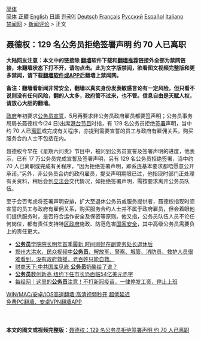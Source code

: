  <!-- 面包屑导航 --> <div class="breadcrumb"><!-- GTranslate: https://gtranslate.io/ -->  <div class="switcher notranslate">  <div class="selected">  <a href="#" onclick="return false;"> 简体</a>  </div>  <div class="option">  <a href="https://www.bannedbook.org" onclick="doGTranslate('zh-CN|zh-CN');jQuery('div.switcher div.selected a').html(jQuery(this).html());return false;" title="简体中文" class="nturl selected"> 简体</a>  <a href="https://www.bannedbook.org/zh-tw/" onclick="doGTranslate('zh-CN|zh-TW');jQuery('div.switcher div.selected a').html(jQuery(this).html());return false;" title="繁體中文" class="nturl"> 正體</a>  <a href="https://www.bannedbook.org/en/" onclick="doGTranslate('zh-CN|en');jQuery('div.switcher div.selected a').html(jQuery(this).html());return false;" title="English" class="nturl"> English</a>  <a href="https://www.bannedbook.org/ja/" onclick="doGTranslate('zh-CN|ja');jQuery('div.switcher div.selected a').html(jQuery(this).html());return false;" title="日本語" class="nturl"> 日語</a>  <a href="https://www.bannedbook.org/ko/" onclick="doGTranslate('zh-CN|ko');jQuery('div.switcher div.selected a').html(jQuery(this).html());return false;" title="한국어" class="nturl"> 한국어</a>  <a href="https://www.bannedbook.org/de/" onclick="doGTranslate('zh-CN|de');jQuery('div.switcher div.selected a').html(jQuery(this).html());return false;" title="Deutsch" class="nturl"> Deutsch</a>  <a href="https://www.bannedbook.org/fr/" onclick="doGTranslate('zh-CN|fr');jQuery('div.switcher div.selected a').html(jQuery(this).html());return false;" title="Français" class="nturl"> Français</a>  <a href="https://www.bannedbook.org/ru/" onclick="doGTranslate('zh-CN|ru');jQuery('div.switcher div.selected a').html(jQuery(this).html());return false;" title="Русский" class="nturl"> Русский</a>  <a href="https://www.bannedbook.org/es/" onclick="doGTranslate('zh-CN|es');jQuery('div.switcher div.selected a').html(jQuery(this).html());return false;" title="Español" class="nturl"> Español</a>  <a href="https://www.bannedbook.org/it/" onclick="doGTranslate('zh-CN|it');jQuery('div.switcher div.selected a').html(jQuery(this).html());return false;" title="Italiano" class="nturl"> Italiano</a>  </div>  </div>      <div class='breadcrumb-sub'><!-- Breadcrumb NavXT 6.3.0 --> <a href="https://www.bannedbook.org/" class="home">禁闻网</a> &gt; <a href="https://www.bannedbook.org/bnews/comments/" class="category">新闻评论</a> &gt; 正文</div></div><h2>聂德权：129 名公务员拒绝签署声明 约 70 人已离职</h2> <p class="notice"><b>大陆网友注意：本文中的链接除 <a href="https://github.com/bannedbook/fanqiang" >翻墙</a>软件下载和<a href="https://github.com/killgcd/justmysocks/blob/master/README.md">翻墙推荐</a>链接外全部为禁网链接，未翻墙状态下打不开，请勿点击。此为文字版禁闻，欲看图文视频完整版和更多禁闻，请下载<a href="https://github.com/bannedbook/fanqiang">翻墙软件或APP</a>后翻墙上禁闻网。</p><p>备注：翻墙看新闻非常安全，翻墙以真实身份发表敏感言论有一定风险，但只看不说则没有任何风险，翻的人太多，政府管不过来，也不管。信息自由是天赋人权，请放心大胆的翻墙。</b></p>  <div class="entry">  <p><a href="https://www.bannedbook.org/bnews/tag/%e6%94%bf%e5%ba%9c/" class="st_tag internal_tag" rel="tag" title="标签 政府 下的日志">政府</a>年初要求<a href="https://www.bannedbook.org/bnews/tag/%e5%85%ac%e5%8a%a1%e5%91%98/" class="st_tag internal_tag" rel="tag" title="标签 公务员 下的日志">公务员</a><span class='wp_keywordlink'><a href="https://www.bannedbook.org/forum5/topic17.html" title="宣誓与预言" target="_blank">宣誓</a></span>，5月再要求非公务员政府雇员都要签声明；公务员事务局局长聂德权今(24 日)出席<a href="https://www.bannedbook.org/bnews/tag/%E6%B8%AF%E5%8F%B0%E8%8A%82%E7%9B%AE/" class="st_tag internal_tag" rel="tag" title="标签 港台节目 下的日志">港台节目</a>时指，有 129 名公务员拒绝<a href="https://www.bannedbook.org/bnews/tag/%E7%AD%BE%E7%BD%B2/" class="st_tag internal_tag" rel="tag" title="标签 签署 下的日志">签署</a>声明，当中约 70 人已<a href="https://www.bannedbook.org/bnews/tag/%E7%A6%BB%E8%81%8C/" class="st_tag internal_tag" rel="tag" title="标签 离职 下的日志">离职</a>或完成有关程序，亦提到需要宣誓的员工与政府有雇佣关系，购买服务合约人士不包括在内。</p> <p>聂德权今早在《星期六问责》节目中，被问到公务员宣誓及签署声明的进度，他表示，已有 17 万公务员完成宣誓及签署声明，另有 129 名公务员拒绝签署，当中约 70 人已离职或完成有关程序，“因为拒绝签署声明，即系连基本要求都唔愿意公开承诺。”另外，非公务员合约的政府雇员，提交声明期限已过，他指现时部门正处理有关资料，稍后会到<a href="https://www.bannedbook.org/bnews/tag/%e7%ab%8b%e6%b3%95%e4%bc%9a/" class="st_tag internal_tag" rel="tag" title="标签 立法会 下的日志">立法会</a>交代情况，如拒绝签署声明，需按要求离开公务员队伍。</p>  <p>至于会否考虑将签署声明安排，扩大至退休公务员或服务提供者，聂德权指现时须宣誓的员工与政府有雇佣关系，购买服务合约人士并不属于政府雇员，但会着眼他们提供服务时，是否符合运作安全及保密等原则。他又指，公务员队伍人员不论任何岗位，都有责任支持特<a href="https://www.bannedbook.org/bnews/tag/%E5%8C%BA%E6%94%BF%E5%BA%9C/" class="st_tag internal_tag" rel="tag" title="标签 区政府 下的日志">区政府</a>施政、防范危害<a href="https://www.bannedbook.org/bnews/tag/%e5%9b%bd%e5%ae%b6%e5%ae%89%e5%85%a8/" class="st_tag internal_tag" rel="tag" title="标签 国家安全 下的日志">国家安全</a>，其中高级公务员需要负上的责任更大。</p> <ul class='op-related-articles' title='相关阅读'> <li><a href='https://www.bannedbook.org/bnews/comments/20210723/1592879.html' target='_blank'><b>公务员</b>学院院长明年首季履新 时间刚好在副警务处长退休后</a></li> <li><a href='https://www.bannedbook.org/bnews/bannedvideo/20210722/1591996.html' target='_blank'>郑州大洪水，民众视频中<b>公务员</b>、解放军、警察、城管、消防员、救护人员很难看到，没有政府救援，老百姓只能自救。</a></li> <li><a href='https://www.bannedbook.org/bnews/finance/20210716/1588141.html' target='_blank'>财商天下:中共国库见底 <b>公务员</b>奶酪给了谁？</a></li> <li><a href='https://www.bannedbook.org/bnews/cnnews/20210716/1587970.html' target='_blank'><b>公务员</b>数创新高 纽约下任市长恐面临54亿美元赤字</a></li> <li><a href='https://www.bannedbook.org/bnews/baitai/20210715/1587769.html' target='_blank'>每经网｜这里的<b>公务员</b>注意！不打新冠疫苗，一律停发工资，停止上班</a></li> </ul> <p class="texttj"> <a href="https://github.com/bannedbook/fanqiang/wiki/V2ray%E6%9C%BA%E5%9C%BA" target="_blank">WIN/MAC/安卓/iOS高速翻墙:高清视频秒开,超低延迟</a><br/> <a href="https://github.com/bannedbook/fanqiang/wiki/%E7%A6%81%E9%97%BB%E7%BD%91%E5%AE%89%E5%8D%93%E7%BF%BB%E5%A2%99%E6%96%B0%E9%97%BBAPP" target="_blank">免费PC翻墙、安卓VPN翻墙APP</a></p> <p> </p><a name='sharetosocial'></a>  <div style="margin-bottom:5px;padding-bottom:5px;clear:both"> <div id="archive-pix-1" class="banner-ads"> <!-- AuctionX Display platform tag START --> <div id="26318x728x90x621x_ADSLOT2" clicktrack="%%CLICK_URL_ESC%%"></div> <!-- AuctionX Display platform tag END --> </div> <div id="archive-pix-2" class="banner-ads"> <!-- AuctionX Display platform tag START --> <div id="26315x300x250x621x_ADSLOT2" clicktrack="%%CLICK_URL_ESC%%"></div> <!-- AuctionX Display platform tag END --> </div> </div>  <div id="archive-pix-1" class="banner-ads"> <!-- AuctionX Display platform tag START --> <div id="26318x728x90x621x_ADSLOT3" clicktrack="%%CLICK_URL_ESC%%"></div> <!-- AuctionX Display platform tag END --> </div> <div><b>本文的图文或视频完整版</b>：<a href='https://www.bannedbook.org/bnews/comments/20210724/1593370.html'>聂德权：129 名公务员拒绝签署声明 约 70 人已离职</a></div>  </div><!--END ENTRY--> 